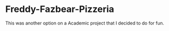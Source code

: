 # Freddy-Fazbear-Pizzeria
This was another option on a  Academic project that I decided to do for fun. 
